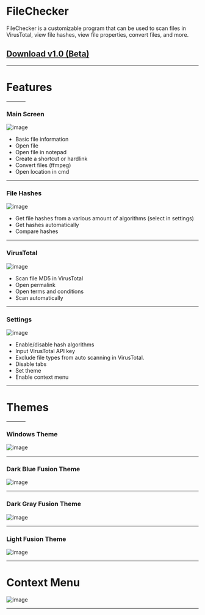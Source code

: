 # FileChecker
FileChecker is a customizable program that can be used to scan files in VirusTotal, view file hashes, view file properties, convert files, and more.

## [Download v1.0 (Beta)](https://www.dropbox.com/s/q68xjrfvdd9i876/FileChecker%20v1.0%20Installer%20%28x64%29.exe?dl=1)

---

# Features

<hr width=50>

### Main Screen

![image](https://github.com/BatchSource/FileChecker/blob/master/img/mainscreen.png)

- Basic file information
- Open file
- Open file in notepad
- Create a shortcut or hardlink
- Convert files (ffmpeg)
- Open location in cmd

---

### File Hashes

![image](https://github.com/BatchSource/FileChecker/blob/master/img/hashes.png)

- Get file hashes from a various amount of algorithms (select in settings)
- Get hashes automatically
- Compare hashes

---

### VirusTotal

![image](https://github.com/BatchSource/FileChecker/blob/master/img/virustotal.png)

- Scan file MD5 in VirusTotal
- Open permalink
- Open terms and conditions
- Scan automatically

---

### Settings

![image](https://github.com/BatchSource/FileChecker/blob/master/img/settings.png)

- Enable/disable hash algorithms
- Input VirusTotal API key
- Exclude file types from auto scanning in VirusTotal.
- Disable tabs
- Set theme
- Enable context menu

---

# Themes

<hr width=50>

### Windows Theme
![image](https://github.com/BatchSource/FileChecker/blob/master/img/settings.png)

---

### Dark Blue Fusion Theme
![image](https://github.com/BatchSource/FileChecker/blob/master/img/bluetheme.png)

---

### Dark Gray Fusion Theme
![image](https://github.com/BatchSource/FileChecker/blob/master/img/graytheme.png)

---

### Light Fusion Theme
![image](https://github.com/BatchSource/FileChecker/blob/master/img/lightfusion.png)

---

# Context Menu
![image](https://github.com/BatchSource/FileChecker/blob/master/img/contextmenu.png)

---
